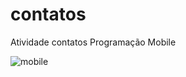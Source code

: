 # contatos
Atividade contatos Programação Mobile

![mobile](https://user-images.githubusercontent.com/28764022/128103355-afe2657f-7187-45b1-aabb-615c8e3d2c22.gif)
